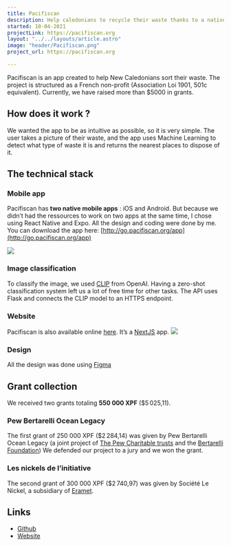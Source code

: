 ```yaml
---
title: Pacifiscan
description: Help caledonians to recycle their waste thanks to a native mobile app and machine learning. 
started: 10-04-2021
projectLink: https://pacifiscan.org
layout: "../../layouts/article.astro"
image: "header/Pacifiscan.png"
project_url: https://pacifiscan.org

---
```


Pacifiscan is an app created to help New Caledonians sort their waste. The project is structured as a French non-profit (Association Loi 1901, 501c equivalent). Currently, we have raised more than $5000 in grants.
## How does it work ?
We wanted the app to be as intuitive as possible, so it is very simple. The user takes a picture of their waste, and the app uses Machine Learning to detect what type of waste it is and returns the nearest places to dispose of it.
## The technical stack
### Mobile app
Pacifiscan has **two native mobile apps** : iOS and Android. But because we didn’t had the ressources to work on two apps at the same time, I chose using React Native and Expo.
All the design and coding were done by me. You can download the app here:
[http://go.pacifiscan.org/app](http://go.pacifiscan.org/app)

![](/images/articles/pacifiscan/apps.png)
### Image classification
To classify the image, we used [CLIP](https://openai.com/research/clip) from OpenAI. Having a zero-shot classification system left us a lot of free time for other tasks.
The API uses Flask and connects the CLIP model to an HTTPS endpoint.
### Website
Pacifiscan is also available online [here](https://pacifiscan.org/). It’s a [NextJS](https://nextjs.org/) app.
![](/images/articles/pacifiscan/website.png)
### Design
All the design was done using [Figma](https://www.figma.com/)
## Grant collection
We received two grants totaling **550 000 XPF** ($5 025,11).
### Pew Bertarelli Ocean Legacy
The first grant of 250 000 XPF ($2 284,14) was given by Pew Bertarelli Ocean Legacy (a joint project of [The Pew Charitable trusts](https://en.wikipedia.org/wiki/The_Pew_Charitable_Trusts) and the [Bertarelli Foundation](https://en.wikipedia.org/wiki/Bertarelli_Foundation))
 We defended our project to a jury and we won the grant.
### Les nickels de l’initiative
The second grant of 300 000 XPF ($2 740,97) was given by Société Le Nickel, a subsidiary of [Eramet](https://en.wikipedia.org/wiki/Eramet).
## Links
- [Github](https://github.com/julien040/pacifiscan)
- [Website](https://pacifiscan.org/)

